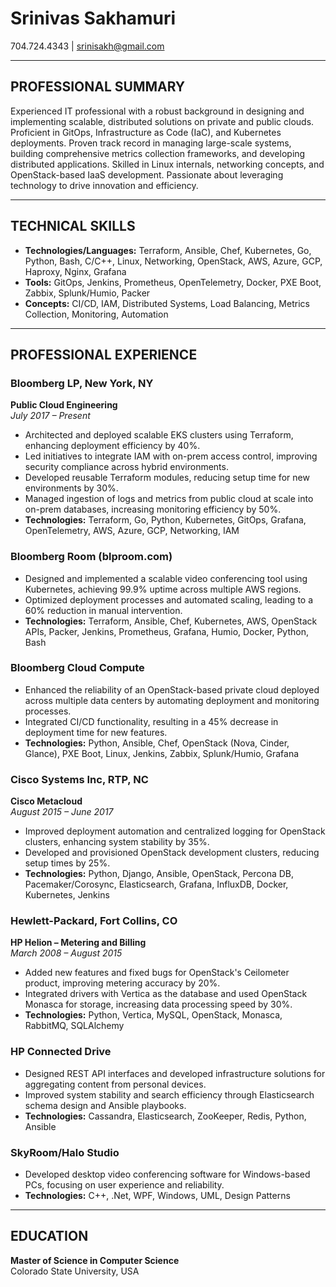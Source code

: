 # Srinivas Sakhamuri
704.724.4343 | srinisakh@gmail.com

---

## PROFESSIONAL SUMMARY

Experienced IT professional with a robust background in designing and implementing scalable, distributed solutions on private and public clouds. Proficient in GitOps, Infrastructure as Code (IaC), and Kubernetes deployments. Proven track record in managing large-scale systems, building comprehensive metrics collection frameworks, and developing distributed applications. Skilled in Linux internals, networking concepts, and OpenStack-based IaaS development. Passionate about leveraging technology to drive innovation and efficiency.

---

## TECHNICAL SKILLS

- **Technologies/Languages:** Terraform, Ansible, Chef, Kubernetes, Go, Python, Bash, C/C++, Linux, Networking, OpenStack, AWS, Azure, GCP, Haproxy, Nginx, Grafana
- **Tools:** GitOps, Jenkins, Prometheus, OpenTelemetry, Docker, PXE Boot, Zabbix, Splunk/Humio, Packer
- **Concepts:** CI/CD, IAM, Distributed Systems, Load Balancing, Metrics Collection, Monitoring, Automation

---

## PROFESSIONAL EXPERIENCE

### Bloomberg LP, New York, NY
**Public Cloud Engineering**  
*July 2017 – Present*

- Architected and deployed scalable EKS clusters using Terraform, enhancing deployment efficiency by 40%.
- Led initiatives to integrate IAM with on-prem access control, improving security compliance across hybrid environments.
- Developed reusable Terraform modules, reducing setup time for new environments by 30%.
- Managed ingestion of logs and metrics from public cloud at scale into on-prem databases, increasing monitoring efficiency by 50%.
- **Technologies:** Terraform, Go, Python, Kubernetes, GitOps, Grafana, OpenTelemetry, AWS, Azure, GCP, Networking, IAM

### Bloomberg Room (blproom.com)

- Designed and implemented a scalable video conferencing tool using Kubernetes, achieving 99.9% uptime across multiple AWS regions.
- Optimized deployment processes and automated scaling, leading to a 60% reduction in manual intervention.
- **Technologies:** Terraform, Ansible, Chef, Kubernetes, AWS, OpenStack APIs, Packer, Jenkins, Prometheus, Grafana, Humio, Docker, Python, Bash

### Bloomberg Cloud Compute

- Enhanced the reliability of an OpenStack-based private cloud deployed across multiple data centers by automating deployment and monitoring processes.
- Integrated CI/CD functionality, resulting in a 45% decrease in deployment time for new features.
- **Technologies:** Python, Ansible, Chef, OpenStack (Nova, Cinder, Glance), PXE Boot, Linux, Jenkins, Zabbix, Splunk/Humio, Grafana

### Cisco Systems Inc, RTP, NC
**Cisco Metacloud**  
*August 2015 – June 2017*

- Improved deployment automation and centralized logging for OpenStack clusters, enhancing system stability by 35%.
- Developed and provisioned OpenStack development clusters, reducing setup times by 25%.
- **Technologies:** Python, Django, Ansible, OpenStack, Percona DB, Pacemaker/Corosync, Elasticsearch, Grafana, InfluxDB, Docker, Kubernetes, Jenkins

### Hewlett-Packard, Fort Collins, CO
**HP Helion – Metering and Billing**  
*March 2008 – August 2015*

- Added new features and fixed bugs for OpenStack's Ceilometer product, improving metering accuracy by 20%.
- Integrated drivers with Vertica as the database and used OpenStack Monasca for storage, increasing data processing speed by 30%.
- **Technologies:** Python, Vertica, MySQL, OpenStack, Monasca, RabbitMQ, SQLAlchemy

### HP Connected Drive

- Designed REST API interfaces and developed infrastructure solutions for aggregating content from personal devices.
- Improved system stability and search efficiency through Elasticsearch schema design and Ansible playbooks.
- **Technologies:** Cassandra, Elasticsearch, ZooKeeper, Redis, Python, Ansible

### SkyRoom/Halo Studio

- Developed desktop video conferencing software for Windows-based PCs, focusing on user experience and reliability.
- **Technologies:** C++, .Net, WPF, Windows, UML, Design Patterns

---

## EDUCATION

**Master of Science in Computer Science**  
Colorado State University, USA

